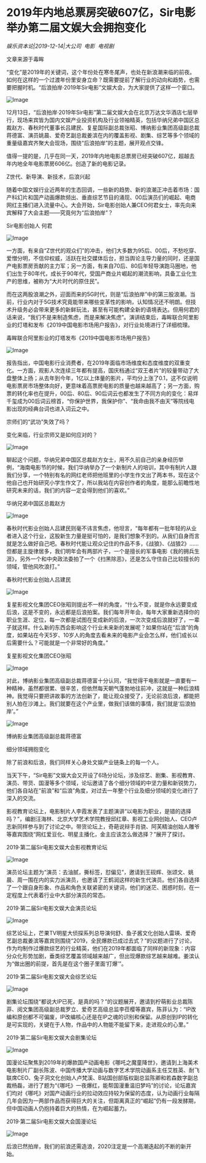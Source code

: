 # 2019年内地总票房突破607亿，Sir电影举办第二届文娱大会拥抱变化

*娱乐资本论|2019-12-14|大公司 
                                                电影 
                                                电视剧*

文章来源于毒眸

“变化”是2019年的关键词，这个年份处在寒冬尾声，也处在新浪潮来临的前夜。如何在这样的一个过渡年份里安身立命？既需要提前了解行业的动向和趋势，也需要把握时机。“后浪拍岸·2019年Sir电影”文娱大会，为大家提供了这样一个窗口。

![Image](http://static.ylzbl.com/uploads/ueditor/php/upload/image/20191214/1576323627159548.png)

12月13日，“后浪拍岸·2019年Sir电影”第二届文娱大会在北京万达文华酒店七层举行，现场来宾皆为国内文娱产业投资机构及行业领袖精英，包括华纳兄弟中国区总裁赵方、春秋时代董事长吕建民、复星国际副总裁张昭、博纳影业集团高级副总裁蒋德富、演员姚晨、爱奇艺副总裁姜滨在内的覆盖影视、剧集、综艺等多个领域的重量级嘉宾齐聚大会现场，围绕“后浪拍岸”的主题，展开观点交锋。

值得一提的是，几乎在同一天，2019年内地电影总票房已经突破607亿，超越去年内地全年电影票房606亿。创造了新的电影记录。

Z世代、新导演、新技术，后浪兴起

随着中国文娱行业近两年的生态回调，一些新的趋势、新的浪潮正冲击着市场：国产科幻片和国产动画爆款频出、垂直综艺节目的涌现、00后演员们的崛起、电商网红主播们进入流量中心。大会开始，Sir电影创始人兼CEO何君女士，率先向来宾解释了大会主题——究竟何为“后浪拍岸”？

Sir电影创始人 何君

![Image](http://static.ylzbl.com/uploads/ueditor/php/upload/image/20191214/1576323671543887.png)

一方面，有来自“Z世代的观众们”的冲击，他们大多数为95后、00后，不愁吃穿、爱憎分明，不信仰权威，活跃在社交媒体后台，担当舆论主导力量的同时，还是国产电影票房贡献的主力军；另一方面，有来自70后、80后年轻导演跑马圈地，他们出生于80年代，成长于90年代，受国产商业片崛起的潮流影响，具备工业化生产的思维，被称为“大片时代的原住民”。

而在这两股浪潮之外，迎面而来的5G时代，则是“后浪拍岸”中的第三股浪潮。当前，行业内对于5G技术究竟能带来哪些变革性的影响，认知情况还不明朗。但技术升级务必会带来更多的新鲜玩法，甚至有可能构建全新的语境表达。但用何君的话来说，“我们不是来制造焦虑，而是来解决焦虑”。演讲结束后，毒眸联合阿里影业的灯塔和发布《2019中国电影市场用户报告》，对行业处境进行了详细梳理。

毒眸联合阿里影业的灯塔发布《2019中国电影市场用户报告》

![Image](http://static.ylzbl.com/uploads/ueditor/php/upload/image/20191214/1576323731864406.png)

报告指出，中国电影行业消费者，在2019年面临市场维度和态度维度的双重变化。一方面，观影人次连续三年都有提高，国庆档通过“双王者片”的较量带动了大盘整体上扬；从去年到今年，1亿以上体量的影片，平均分上涨了0.1，这不仅说明电影票房市场整体向好，更意味着高票房电影的质量也越来越高了；另一方面，购票的转化率也在提升，00后、80后、90后词云也都发生了不同方向的变化：易烊千玺成为00后词云榜首，“你保护世界，我保护你”、“我命由我不由天”等院线电影出现的经典台词也进入词云之中。

宗师们的“武功”失效了吗？

变化来临，行业宗师又是如何应对的？

![Image](http://static.ylzbl.com/uploads/ueditor/php/upload/image/20191214/1576323755907279.png)

聊起这个问题，华纳兄弟中国区总裁赵方女士，用不久前自己的亲身经历举例，“海南电影节的时候，我们华纳举办了一个新制片人的培训，其中有制片人跟我们分享，一个特别有名的网红老师把他班里的小学生作文出了两本书，现在这个他自己也开始研究小学生作文了，所以我站在内容创作者的角度，能那么前瞻性地研究未来的话，我们的内容一定会得到他们的喜欢。”

华纳兄弟中国区总裁赵方

![Image](http://static.ylzbl.com/uploads/ueditor/php/upload/image/20191214/1576323765298018.png)

春秋时代影业创始人吕建民则毫不讳言焦虑，他坦言，“每年都有一批年轻的从业者进入这个行业，这股新生力量是挺可怕的，是我们想象不到的。从我们自身而言就是怎么做好自己吧。春秋时代能让观众记住的作品不多，《战狼》、《战狼2》......但都是主旋律居多，我们明年会有两部片子，一个是擅长的军事电影《我的拥兵生涯》，另外一个和中央政法委拍了一个《扫黑除恶》，还是怎么守住自己比较擅长的领域，管他风吹浪打。”

春秋时代影业创始人吕建民

![Image](http://static.ylzbl.com/uploads/ueditor/php/upload/image/20191214/1576323803535196.png)

复星影视文化集团CEO张昭则提出不一样的角度，“什么不变，就是你永远要变成后浪，这是不变的，永远都是后浪拍案。我们每年开年会，每年大家重新选择你的职业生涯、定位，每一次都是试图在变成新的后浪，一次次变成后浪就好了，一辈子就这样。什么新的东西会影响这个行业未来新的发展呢？如果你站在“后浪”的角度，如果站在今天5岁、10岁人的角度去看未来的电影产业会怎么样，他们成长以后需要什么？可能就是一个非常好的角度。”

复星影视文化集团CEO张昭

![Image](http://static.ylzbl.com/uploads/ueditor/php/upload/image/20191214/1576323819105043.png)

对此，博纳影业集团高级副总裁蒋德富十分认同，“我觉得干电影就是一直要有一种精神，虽然都很累、很辛苦，但依然每天朝气蓬勃地往前冲，这就是一种后浪精神。我觉得只要把讲故事的方法创新了，能让观众接受了，无论前浪后浪，都能把别人拍在沙滩上。我们就要在这个产业里，做我们该做的事情，我们就是‘后浪拍岸’。”

![Image](http://static.ylzbl.com/uploads/ueditor/php/upload/image/20191214/1576323838142001.png)

博纳影业集团高级副总裁蒋德富

细分领域拥抱变化

除了前浪和后浪，我们同样关心身处文娱产业链条上的每一个人。

当天下午，“Sir电影”文娱大会又开设了6场分论坛，涉及综艺、剧集、影视教育、演员、带货、国漫等多个领域，论坛邀请了各个细分领域的中坚力量和新锐势力，他们各自站在“前浪”和“后浪”角度，对过去一年整个行业及细分领域的变化进行了深入的交流。

影视教育论坛上，电影制片人李霞发表了主题演讲“以电影为职业，是错的选择吗？”，编剧汪海林、北京大学艺术学院教授邱红章、影视工业网创始人、CEO卢志新同样参与到了讨论之中。带货论坛上，奇葩说辩手肖骁、阿芙精油创始人雕爷等嘉宾围绕“网红爱豆化、明星主播化，金主应该怎么做选择？”展开了探讨。

2019·第二届Sir电影文娱大会影视教育论坛

![Image](http://static.ylzbl.com/uploads/ueditor/php/upload/image/20191214/1576323918133103.png)

演员论坛主题为“演员：去油腻，撕标签，怼偏见”，邀请到王砚辉、张颂文、姚晨、周一围在内的实力派演员，也邀请了王鹤润这样的新生代演员。他们各自选择了一个跟自身形象、作品和角色关联紧密的关键词，他们的迷茫、困惑时刻，在一定程度上代表着行业中大部分演员的常态。

2019·第二届Sir电影文娱大会演员论坛

![Image](http://static.ylzbl.com/uploads/ueditor/php/upload/image/20191214/1576323935417250.png)

综艺论坛上，芒果TV明星大侦探系列总导演何舒、鱼子酱文化创始人雷瑛、爱奇艺副总裁姜滨等嘉宾则围绕“2019，全民爆款已成过去式？”的议题进行了讨论，作为均制作过爆款综艺的行业精英，他们在2019年都面临了同样的新现象：内容分众化形势加剧，垂类综艺覆盖领域越来越广，但出现爆款综艺越来越难。姜滨认为“做出圈的前提，首先是在这个圈子里面‘打爆’”。

2019·第二届Sir电影文娱大会综艺论坛

![Image](http://static.ylzbl.com/uploads/ueditor/php/upload/image/20191214/1576323957179904.png)

剧集论坛围绕“都说大IP已死，是真的吗？”的议题展开，邀请到柠萌影业总裁陈菲、阅文集团高级副总裁罗立、爱奇艺高级总监李莅樱等嘉宾，陈菲认为：“IP改编和原创都不可偏废，IP改编核心还是在IP之魂的识别和保留。从原创到IP的转化是可实现的，关键在于人物，作品中的人物能不能留下来，走进观众的心里。”

2019·第二届Sir电影文娱大会剧集论坛

![Image](http://static.ylzbl.com/uploads/ueditor/php/upload/image/20191214/1576323971939493.png)

国漫论坛聚焦到2019年的爆款国产动画电影《哪吒之魔童降世》，邀请到上海美术电影制片厂副长陈波、中国传播大学动画与数字艺术学院动画系主任艾胜英、耐飞联席CEO、兔子洞文化创始人卢梵溪、B站国创部版权副总监陈卿和若森数字副总裁杨磊，进行了题为“《哪吒》一夜爆红，能帮国漫重温旧梦吗”的讨论，论坛嘉宾们均对《哪吒》对国产动画行业的拉动效应持较为保留的态度，认为动画行业每隔几年会因为一两部作品而获得巨大的关注，但距离真正的“崛起”仍有一段发酵期，但中国动画人仍抱持着巨大的热情，在为崛起蓄力。

2019·第二届Sir电影文娱大会国漫论坛

![Image](http://static.ylzbl.com/uploads/ueditor/php/upload/image/20191214/1576323985206862.png)

后浪已然拍岸，我们的前浪还需造浪，2020注定是一个高潮迭起的不断的新开始。

